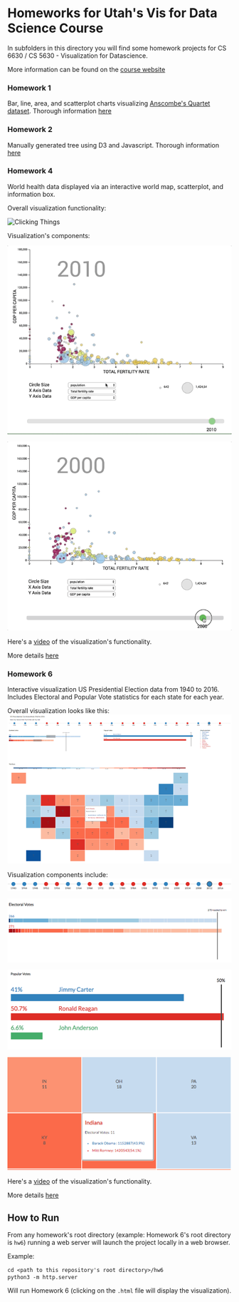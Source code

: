 # Homeworks for Utah's Vis for Data Science Course
In subfolders in this directory you will find some homework projects for CS 6630 / CS 5630 - Visualization for Datascience. 

More information can be found on the [course website](http://dataviscourse.net/2018/index.html)

### Homework 1
Bar, line, area, and scatterplot charts visualizing [Anscombe's Quartet dataset](https://en.wikipedia.org/wiki/Anscombe%27s_quartet).
Thorough information [here](https://github.com/JiahuiKChen/2018-dataviscourse-homework/blob/master/hw1/hw1.md)

 ### Homework 2
 Manually generated tree using D3 and Javascript. 
 Thorough information [here](https://github.com/JiahuiKChen/2018-dataviscourse-homework/blob/master/hw2/hw2.md)
 
 ### Homework 4
 World health data displayed via an interactive world map, scatterplot, and information box.
 
 Overall visualization functionality:
 
 ![Clicking Things](/hw4/figs/click.gif)
  
 Visualization's components:
 
 ![Gap Plot Data Change](/hw4/figs/data-change.gif)
 
 ![Gap Plot Year Slider](/hw4/figs/year_slider.gif)
 
 Here's a [video](/hw4/figs/click.mp4) of the visualization's functionality. 
 
 More details [here](https://github.com/JiahuiKChen/2018-dataviscourse-homework/tree/master/hw4)

### Homework 6
Interactive visualization US Presidential Election data from 1940 to 2016. Includes Electoral and Popular Vote statistics for each state for each year.

Overall visualization looks like this:
![Overview](/hw6/figs/overview.png)

Visualization components include:
![yearChart](/hw6/figs/yearChart.png)

![electoralVote](/hw6/figs/electoralVote.png)

![votePercentage](/hw6/figs/votePercentage.png)

![toolTip](/hw6/figs/toolTip.png)

Here's a [video](https://youtu.be/VpuXaajgJq4) of the visualization's functionality.

More details [here](https://github.com/JiahuiKChen/2018-dataviscourse-homework/blob/master/hw6/README.md)

## How to Run 
From any homework's root directory (example: Homework 6's root directory is `hw6`) running a web server will launch the project locally in a web browser.

Example: 
```
cd <path to this repository's root directory>/hw6
python3 -m http.server
```
Will run Homework 6 (clicking on the `.html` file will display the visualization). 
